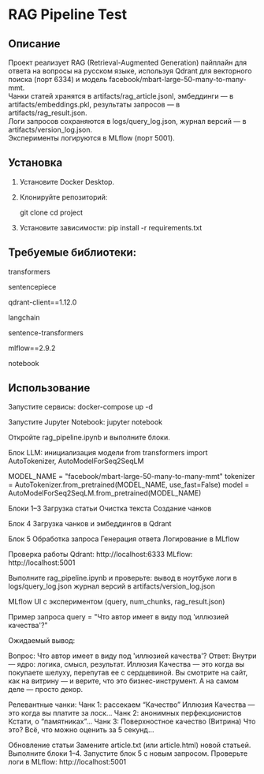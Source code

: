 # RAG Pipeline Test

## Описание
Проект реализует RAG (Retrieval-Augmented Generation) пайплайн для ответа на вопросы на русском языке, используя Qdrant для векторного поиска (порт 6334) и модель facebook/mbart-large-50-many-to-many-mmt.  
Чанки статей хранятся в artifacts/rag_article.jsonl, эмбеддинги — в artifacts/embeddings.pkl, результаты запросов — в artifacts/rag_result.json.  
Логи запросов сохраняются в logs/query_log.json, журнал версий — в artifacts/version_log.json.  
Эксперименты логируются в MLflow (порт 5001).

## Установка
1. Установите Docker Desktop.
2. Клонируйте репозиторий:
  
   git clone <your-repo-url>
   cd project
   
4. Установите зависимости:
pip install -r requirements.txt

## Требуемые библиотеки:

transformers

sentencepiece

qdrant-client==1.12.0

langchain

sentence-transformers

mlflow==2.9.2

notebook



## Использование

Запустите сервисы:
docker-compose up -d

Запустите Jupyter Notebook:
jupyter notebook

Откройте rag_pipeline.ipynb и выполните блоки.

Блок LLM: инициализация модели
from transformers import AutoTokenizer, AutoModelForSeq2SeqLM

MODEL_NAME = "facebook/mbart-large-50-many-to-many-mmt"
tokenizer = AutoTokenizer.from_pretrained(MODEL_NAME, use_fast=False)
model = AutoModelForSeq2SeqLM.from_pretrained(MODEL_NAME)

Блоки 1–3
Загрузка статьи
Очистка текста
Создание чанков

Блок 4
Загрузка чанков и эмбеддингов в Qdrant

Блок 5
Обработка запроса
Генерация ответа
Логирование в MLflow

Проверка работы
Qdrant: http://localhost:6333
MLflow: http://localhost:5001

Выполните rag_pipeline.ipynb и проверьте:
вывод в ноутбуке
логи в logs/query_log.json
журнал версий в artifacts/version_log.json

MLflow UI с экспериментом (query, num_chunks, rag_result.json)


Пример запроса
query = "Что автор имеет в виду под 'иллюзией качества'?"

Ожидаемый вывод:

Вопрос: Что автор имеет в виду под 'иллюзией качества'?
Ответ: Внутри — ядро: логика, смысл, результат. Иллюзия Качества — это когда вы покупаете шелуху, перепутав ее с сердцевиной. Вы смотрите на сайт, как на витрину — и верите, что это бизнес-инструмент. А на самом деле — просто декор.

Релевантные чанки:
Чанк 1: рассекаем “Качество” Иллюзия Качества — это когда вы платите за лоск...
Чанк 2: анонимных перфекционистов Кстати, о “памятниках”...
Чанк 3: Поверхностное качество (Витрина) Что это? Всё, что можно оценить за 5 секунд...


Обновление статьи
Замените article.txt (или article.html) новой статьей.
Выполните блоки 1–4.
Запустите блок 5 с новым запросом.
Проверьте логи в MLflow: http://localhost:5001

